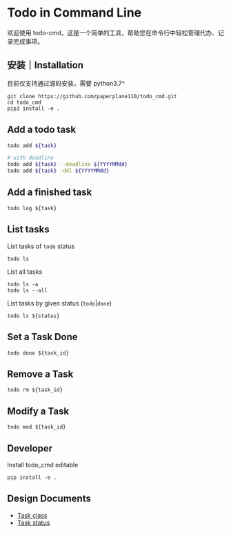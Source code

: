 # Todo in Command Line

欢迎使用 todo-cmd，这是一个简单的工具，帮助您在命令行中轻松管理代办、记录完成事项。

## 安装｜Installation

目前仅支持通过源码安装，需要 python3.7^

```shell
git clone https://github.com/paperplane110/todo_cmd.git
cd todo_cmd
pip3 install -e .
```

## Add a todo task

```bash
todo add ${task}

# with deadline
todo add ${task} --deadline ${YYYYMMdd}
todo add ${task} -ddl ${YYYYMMdd}
```

## Add a finished task

```shell
todo log ${task}
```

## List tasks

List tasks of `todo` status

```shell
todo ls
```

List all tasks

```shell
todo ls -a
todo ls --all
```

List tasks by given status (`todo`|`done`)

```shell
todo ls ${status}
```

## Set a Task Done

```shell
todo done ${task_id}
```

## Remove a Task

```shell
todo rm ${task_id}
```

## Modify a Task

```shell
todo mod ${task_id}
```

## Developer

Install todo_cmd editable

```shell
pip install -e .
```

## Design Documents

- [Task class](./docs/task_class.md)
- [Task status](./docs/task_status.md)
